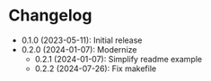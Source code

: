 # Changelog

* 0.1.0 (2023-05-11): Initial release
* 0.2.0 (2024-01-07): Modernize
    * 0.2.1 (2024-01-07): Simplify readme example
    * 0.2.2 (2024-07-26): Fix makefile

